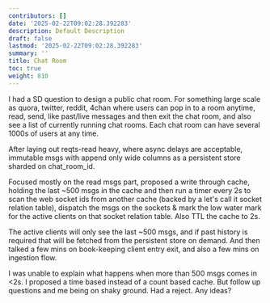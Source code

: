 ```yaml
---
contributors: []
date: '2025-02-22T09:02:28.392283'
description: Default Description
draft: false
lastmod: '2025-02-22T09:02:28.392283'
summary: ''
title: Chat Room
toc: true
weight: 810
---
```


I had a SD question to design a public chat room. For something large scale as quora, twitter, reddit, 4chan where users can pop in to a room anytime, read, send, like past/live messages and then exit the chat room, and also see a list of currently running chat rooms. Each chat room can have several 1000s of users at any time.  
  
After laying out reqts-read heavy, where async delays are acceptable, immutable msgs with append only wide columns as a persistent store sharded on chat_room_id.  
  
Focused mostly on the read msgs part, proposed a write through cache, holding the last ~500 msgs in the cache and then run a timer every 2s to scan the web socket ids from another cache (backed by a let's call it socket relation table), dispatch the msgs on the sockets & mark the low water mark for the active clients on that socket relation table. Also TTL the cache to 2s.  
  
The active clients will only see the last ~500 msgs, and if past history is required that will be fetched from the persistent store on demand. And then talked a few mins on book-keeping client entry exit, and also a few mins on ingestion flow.  
  
I was unable to explain what happens when more than 500 msgs comes in <2s. I proposed a time based instead of a count based cache. But follow up questions and me being on shaky ground. Had a reject. Any ideas?